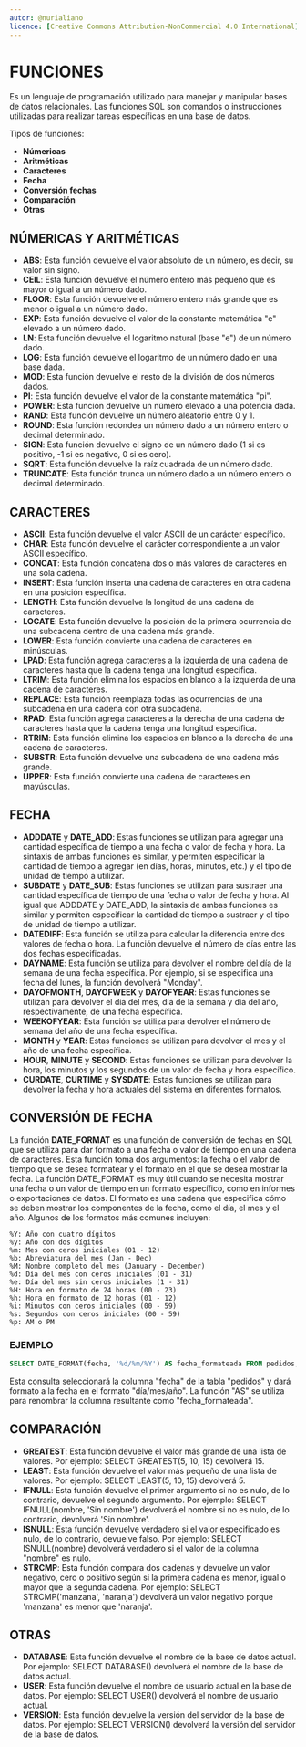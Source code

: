 ```yaml
---
autor: @nurialiano
licence: [Creative Commons Attribution-NonCommercial 4.0 International](https://creativecommons.org/licenses/by-nc/4.0/legalcode)
---
```


# FUNCIONES

Es un lenguaje de programación utilizado para manejar y manipular bases de datos relacionales. Las funciones SQL son comandos o instrucciones utilizadas para realizar tareas específicas en una base de datos.

Tipos de funciones:

- **Númericas**
- **Aritméticas**
- **Caracteres**
- **Fecha**
- **Conversión fechas**
- **Comparación**
- **Otras**

## NÚMERICAS Y ARITMÉTICAS

- **ABS**: Esta función devuelve el valor absoluto de un número, es decir, su valor sin signo.
- **CEIL**: Esta función devuelve el número entero más pequeño que es mayor o igual a un número dado.
- **FLOOR**: Esta función devuelve el número entero más grande que es menor o igual a un número dado.
- **EXP**: Esta función devuelve el valor de la constante matemática "e" elevado a un número dado.
- **LN**: Esta función devuelve el logaritmo natural (base "e") de un número dado.
- **LOG**: Esta función devuelve el logaritmo de un número dado en una base dada.
- **MOD**: Esta función devuelve el resto de la división de dos números dados.
- **PI**: Esta función devuelve el valor de la constante matemática "pi".
- **POWER**: Esta función devuelve un número elevado a una potencia dada.
- **RAND**: Esta función devuelve un número aleatorio entre 0 y 1.
- **ROUND**: Esta función redondea un número dado a un número entero o decimal determinado.
- **SIGN**: Esta función devuelve el signo de un número dado (1 si es positivo, -1 si es negativo, 0 si es cero).
- **SQRT**: Esta función devuelve la raíz cuadrada de un número dado.
- **TRUNCATE**: Esta función trunca un número dado a un número entero o decimal determinado.

## CARACTERES

- **ASCII**: Esta función devuelve el valor ASCII de un carácter específico.
- **CHAR**: Esta función devuelve el carácter correspondiente a un valor ASCII específico.
- **CONCAT**: Esta función concatena dos o más valores de caracteres en una sola cadena.
- **INSERT**: Esta función inserta una cadena de caracteres en otra cadena en una posición específica.
- **LENGTH**: Esta función devuelve la longitud de una cadena de caracteres.
- **LOCATE**: Esta función devuelve la posición de la primera ocurrencia de una subcadena dentro de una cadena más grande.
- **LOWER**: Esta función convierte una cadena de caracteres en minúsculas.
- **LPAD**: Esta función agrega caracteres a la izquierda de una cadena de caracteres hasta que la cadena tenga una longitud específica.
- **LTRIM**: Esta función elimina los espacios en blanco a la izquierda de una cadena de caracteres.
- **REPLACE**: Esta función reemplaza todas las ocurrencias de una subcadena en una cadena con otra subcadena.
- **RPAD**: Esta función agrega caracteres a la derecha de una cadena de caracteres hasta que la cadena tenga una longitud específica.
- **RTRIM**: Esta función elimina los espacios en blanco a la derecha de una cadena de caracteres.
- **SUBSTR**: Esta función devuelve una subcadena de una cadena más grande.
- **UPPER**: Esta función convierte una cadena de caracteres en mayúsculas.

## FECHA

- **ADDDATE** y **DATE_ADD**: Estas funciones se utilizan para agregar una cantidad específica de tiempo a una fecha o valor de fecha y hora. La sintaxis de ambas funciones es similar, y permiten especificar la cantidad de tiempo a agregar (en días, horas, minutos, etc.) y el tipo de unidad de tiempo a utilizar.
- **SUBDATE** y **DATE_SUB**: Estas funciones se utilizan para sustraer una cantidad específica de tiempo de una fecha o valor de fecha y hora. Al igual que ADDDATE y DATE_ADD, la sintaxis de ambas funciones es similar y permiten especificar la cantidad de tiempo a sustraer y el tipo de unidad de tiempo a utilizar.
- **DATEDIFF**: Esta función se utiliza para calcular la diferencia entre dos valores de fecha o hora. La función devuelve el número de días entre las dos fechas especificadas.
- **DAYNAME**: Esta función se utiliza para devolver el nombre del día de la semana de una fecha específica. Por ejemplo, si se especifica una fecha del lunes, la función devolverá "Monday".
- **DAYOFMONTH**, **DAYOFWEEK** y **DAYOFYEAR**: Estas funciones se utilizan para devolver el día del mes, día de la semana y día del año, respectivamente, de una fecha específica.
- **WEEKOFYEAR**: Esta función se utiliza para devolver el número de semana del año de una fecha específica.
- **MONTH** y **YEAR**: Estas funciones se utilizan para devolver el mes y el año de una fecha específica.
- **HOUR**, **MINUTE** y **SECOND**: Estas funciones se utilizan para devolver la hora, los minutos y los segundos de un valor de fecha y hora específico.
- **CURDATE**, **CURTIME** y **SYSDATE**: Estas funciones se utilizan para devolver la fecha y hora actuales del sistema en diferentes formatos.

## CONVERSIÓN DE FECHA

La función **DATE_FORMAT** es una función de conversión de fechas en SQL que se utiliza para dar formato a una fecha o valor de tiempo en una cadena de caracteres. Esta función toma dos argumentos: la fecha o el valor de tiempo que se desea formatear y el formato en el que se desea mostrar la fecha.
La función DATE_FORMAT es muy útil cuando se necesita mostrar una fecha o un valor de tiempo en un formato específico, como en informes o exportaciones de datos.
El formato es una cadena que especifica cómo se deben mostrar los componentes de la fecha, como el día, el mes y el año. Algunos de los formatos más comunes incluyen:

    %Y: Año con cuatro dígitos
    %y: Año con dos dígitos
    %m: Mes con ceros iniciales (01 - 12)
    %b: Abreviatura del mes (Jan - Dec)
    %M: Nombre completo del mes (January - December)
    %d: Día del mes con ceros iniciales (01 - 31)
    %e: Día del mes sin ceros iniciales (1 - 31)
    %H: Hora en formato de 24 horas (00 - 23)
    %h: Hora en formato de 12 horas (01 - 12)
    %i: Minutos con ceros iniciales (00 - 59)
    %s: Segundos con ceros iniciales (00 - 59)
    %p: AM o PM

### EJEMPLO

~~~sql
SELECT DATE_FORMAT(fecha, '%d/%m/%Y') AS fecha_formateada FROM pedidos;
~~~

Esta consulta seleccionará la columna "fecha" de la tabla "pedidos" y dará formato a la fecha en el formato "día/mes/año". La función "AS" se utiliza para renombrar la columna resultante como "fecha_formateada".

## COMPARACIÓN

- **GREATEST**: Esta función devuelve el valor más grande de una lista de valores. Por ejemplo: SELECT GREATEST(5, 10, 15) devolverá 15.
- **LEAST**: Esta función devuelve el valor más pequeño de una lista de valores. Por ejemplo: SELECT LEAST(5, 10, 15) devolverá 5.
- **IFNULL**: Esta función devuelve el primer argumento si no es nulo, de lo contrario, devuelve el segundo argumento. Por ejemplo: SELECT IFNULL(nombre, 'Sin nombre') devolverá el nombre si no es nulo, de lo contrario, devolverá 'Sin nombre'.
- **ISNULL**: Esta función devuelve verdadero si el valor especificado es nulo, de lo contrario, devuelve falso. Por ejemplo: SELECT ISNULL(nombre) devolverá verdadero si el valor de la columna "nombre" es nulo.
- **STRCMP**: Esta función compara dos cadenas y devuelve un valor negativo, cero o positivo según si la primera cadena es menor, igual o mayor que la segunda cadena. Por ejemplo: SELECT STRCMP('manzana', 'naranja') devolverá un valor negativo porque 'manzana' es menor que 'naranja'.

## OTRAS

- **DATABASE**: Esta función devuelve el nombre de la base de datos actual. Por ejemplo: SELECT DATABASE() devolverá el nombre de la base de datos actual.
- **USER**: Esta función devuelve el nombre de usuario actual en la base de datos. Por ejemplo: SELECT USER() devolverá el nombre de usuario actual.
- **VERSION**: Esta función devuelve la versión del servidor de la base de datos. Por ejemplo: SELECT VERSION() devolverá la versión del servidor de la base de datos.
